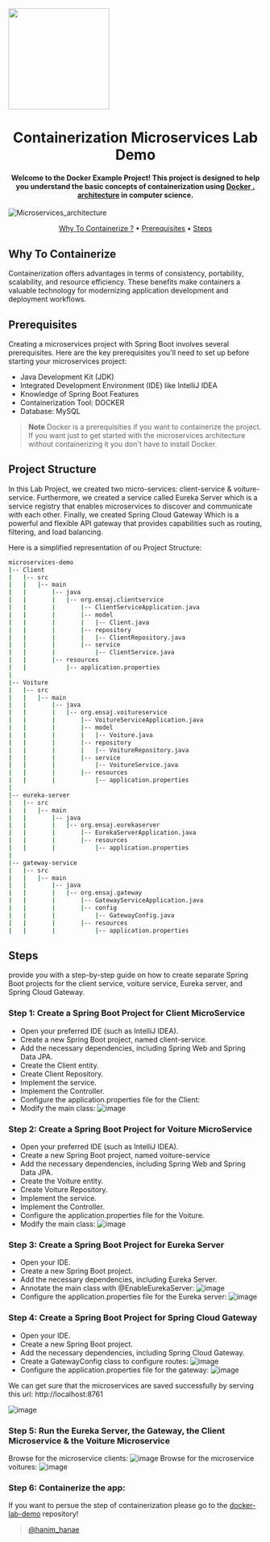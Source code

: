 <img src="https://github.com/hhanae/docker-demo-lab/assets/97336261/863ae84e-5c9f-43fd-8538-f7ed51902268" width="200">
<h1 align="center">
  Containerization Microservices Lab Demo
  <br>
</h1>

<h4 align="center">Welcome to the Docker Example Project! This project is designed to help you understand the basic concepts of containerization using <a href="(https://www.docker.com/)" target="_blank">Docker . architecture</a> in computer science.</h4>

![Microservices_architecture](https://github.com/hhanae/microservices_demo/assets/97336261/4ceb4237-4a9c-41d7-a8c0-bb2a282ff50e)


<p align="center">
  <a href="#why-to-containerize">Why To Containerize ?</a> •
  <a href="#prerequisites">Prerequisites</a> •
  <a href="#steps">Steps</a> 
</p>



## Why To Containerize

Containerization offers advantages in terms of consistency, portability, scalability, and resource efficiency. These benefits make containers a valuable technology for modernizing application development and deployment workflows.


## Prerequisites

Creating a microservices project with Spring Boot involves several prerequisites. Here are the key prerequisites you'll need to set up before starting your microservices project:

* Java Development Kit (JDK)
* Integrated Development Environment (IDE) like IntelliJ IDEA
* Knowledge of Spring Boot Features
* Containerization Tool: DOCKER
* Database: MySQL


> **Note**
> Docker is a prerequisities if you want to containerize the project. If you want just to get started with the microservices architecture without containerizing it you don't have to install Docker.


## Project Structure

In this Lab Project, we created two micro-services: client-service & voiture-service. Furthermore, we created a service called Eureka Server which is a service registry that enables microservices to discover and communicate with each other. Finally, we created Spring Cloud Gateway Which is a powerful and flexible API gateway that provides capabilities such as routing, filtering, and load balancing. 

Here is a simplified representation of ou Project Structure:
```bash
microservices-demo
|-- Client
|   |-- src
|   |   |-- main
|   |       |-- java
|   |       |   |-- org.ensaj.clientservice
|   |       |       |-- ClientServiceApplication.java
|   |       |       |-- model
|   |       |       |   |-- Client.java
|   |       |       |-- repository
|   |       |       |   |-- ClientRepository.java
|   |       |       |-- service
|   |       |           |-- ClientService.java
|   |       |-- resources
|   |           |-- application.properties
|
|-- Voiture
|   |-- src
|   |   |-- main
|   |       |-- java
|   |       |   |-- org.ensaj.voitureservice
|   |       |       |-- VoitureServiceApplication.java
|   |       |       |-- model
|   |       |       |   |-- Voiture.java
|   |       |       |-- repository
|   |       |       |   |-- VoitureRepository.java
|   |       |       |-- service
|   |       |           |-- VoitureService.java
|   |       |       |-- resources
|   |       |           |-- application.properties
|
|-- eureka-server
|   |-- src
|   |   |-- main
|   |       |-- java
|   |       |   |-- org.ensaj.eurekaserver
|   |       |       |-- EurekaServerApplication.java
|   |       |       |-- resources
|   |       |           |-- application.properties
|
|-- gateway-service
|   |-- src
|   |   |-- main
|   |       |-- java
|   |       |   |-- org.ensaj.gateway
|   |       |       |-- GatewayServiceApplication.java
|   |       |       |-- config
|   |       |           |-- GatewayConfig.java
|   |       |       |-- resources
|   |       |           |-- application.properties

```


## Steps

provide you with a step-by-step guide on how to create separate Spring Boot projects for the client service, voiture service, Eureka server, and Spring Cloud Gateway.

### Step 1: Create a Spring Boot Project for Client MicroService
* Open your preferred IDE (such as IntelliJ IDEA).
* Create a new Spring Boot project, named client-service.
* Add the necessary dependencies, including Spring Web and Spring Data JPA.
* Create the Client entity.
* Create Client Repository.
* Implement the service.
* Implement the Controller.
* Configure the application.properties file for the Client:
* Modify the main class:
![image](https://github.com/hhanae/microservices_demo/assets/97336261/186881da-86c8-407f-8914-6dafb3d8f80c)


### Step 2: Create a Spring Boot Project for Voiture MicroService
* Open your preferred IDE (such as IntelliJ IDEA).
* Create a new Spring Boot project, named voiture-service
* Add the necessary dependencies, including Spring Web and Spring Data JPA.
* Create the Voiture entity.
* Create Voiture Repository.
* Implement the service.
* Implement the Controller.
* Configure the application.properties file for the Voiture.
* Modify the main class:
![image](https://github.com/hhanae/microservices_demo/assets/97336261/c52c445d-2c6d-409b-b87d-5155e13f58d7)

### Step 3: Create a Spring Boot Project for Eureka Server
* Open your IDE.
* Create a new Spring Boot project.
* Add the necessary dependencies, including Eureka Server.
* Annotate the main class with @EnableEurekaServer:
![image](https://github.com/hhanae/microservices_demo/assets/97336261/8839604f-403e-49e5-a7d2-495894a691d4)
* Configure the application.properties file for the Eureka server:
![image](https://github.com/hhanae/microservices_demo/assets/97336261/45da5504-c86f-465f-ad90-924e44e962d5)

### Step 4: Create a Spring Boot Project for Spring Cloud Gateway
* Open your IDE.
* Create a new Spring Boot project.
* Add the necessary dependencies, including Spring Cloud Gateway.
* Create a GatewayConfig class to configure routes:
![image](https://github.com/hhanae/microservices_demo/assets/97336261/994c4acd-08a4-434e-8326-cd0e7bf7c5b0)
* Configure the application.properties file for the gateway:
![image](https://github.com/hhanae/microservices_demo/assets/97336261/19f5a0b1-03e4-43cd-951b-49d0ba796d12)

We can get sure that the microservices are saved successfully by serving this url: http://localhost:8761

![image](https://github.com/hhanae/microservices_demo/assets/97336261/afbba49c-772b-4905-9ef1-4b394afb810e)


### Step 5: Run the Eureka Server, the Gateway, the Client Microservice & the Voiture Microservice
Browse for the microservice clients:
![image](https://github.com/hhanae/microservices_demo/assets/97336261/9a1206ac-475d-472f-83f2-4d2bc9460d14)
Browse for the microservice voitures:
![image](https://github.com/hhanae/microservices_demo/assets/97336261/a48c0937-2cde-4b92-bce2-1122937f637f)


### Step 6: Containerize the app:

If you want to persue the step of containerization please go to the <a href="https://cloud.google.com/learn/what-is-microservices-architecture?hl=fr#:~:text=L'architecture%20de%20microservices%20(ou,%C3%A9l%C3%A9ment%20ayant%20ses%20propres%20responsabilit%C3%A9s.)" target="_blank">docker-lab-demo</a> repository!


> [@hanim_hanae]([https://twitter.com/amit_merchant](https://hanim-hanae.vercel.app/)https://hanim-hanae.vercel.app/)

